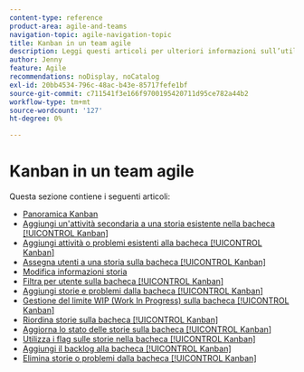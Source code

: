 ```yaml
---
content-type: reference
product-area: agile-and-teams
navigation-topic: agile-navigation-topic
title: Kanban in un team agile
description: Leggi questi articoli per ulteriori informazioni sull’utilizzo di Kanban in un team agile.
author: Jenny
feature: Agile
recommendations: noDisplay, noCatalog
exl-id: 20bb4534-796c-48ac-b43e-85717fefe1bf
source-git-commit: c711541f3e166f9700195420711d95ce782a44b2
workflow-type: tm+mt
source-wordcount: '127'
ht-degree: 0%

---
```


# Kanban in un team agile

Questa sezione contiene i seguenti articoli:

* [Panoramica Kanban](../../agile/use-kanban-in-an-agile-team/kanban-overview.md)
* [Aggiungi un&#39;attività secondaria a una storia esistente nella bacheca [!UICONTROL Kanban]](../../agile/use-kanban-in-an-agile-team/add-a-subtask-to-an-existing-story.md)
* [Aggiungi attività o problemi esistenti alla bacheca [!UICONTROL Kanban]](../../agile/use-kanban-in-an-agile-team/add-existing-tasks-or-issues-to-the-kanban-board.md)
* [Assegna utenti a una storia sulla bacheca [!UICONTROL Kanban]](../../agile/use-kanban-in-an-agile-team/assign-users-to-a-story.md)
* [Modifica informazioni storia](../../agile/use-kanban-in-an-agile-team/edit-story-information.md)
* [Filtra per utente sulla bacheca [!UICONTROL Kanban]](../../agile/use-kanban-in-an-agile-team/filter-by-user.md)
* [Aggiungi storie e problemi dalla bacheca [!UICONTROL Kanban]](../../agile/use-kanban-in-an-agile-team/add-story-from-kanban-board.md)
* [Gestione del limite WIP (Work In Progress) sulla bacheca [!UICONTROL Kanban]](../../agile/use-kanban-in-an-agile-team/work-in-progress-limit-on-the-kanban-board.md)
* [Riordina storie sulla bacheca [!UICONTROL Kanban]](../../agile/use-kanban-in-an-agile-team/reorder-stories-on-the-kanban-board.md)
* [Aggiorna lo stato delle storie sulla bacheca [!UICONTROL Kanban]](../../agile/use-kanban-in-an-agile-team/update-the-status-of-stories.md)
* [Utilizza i flag sulle storie nella bacheca [!UICONTROL Kanban]](../../agile/use-kanban-in-an-agile-team/use-flags-on-stories.md)
* [Aggiungi il backlog alla bacheca [!UICONTROL Kanban]](../../agile/use-kanban-in-an-agile-team/view-the-backlog-on-the-kanban-board.md)
* [Elimina storie o problemi dalla bacheca [!UICONTROL Kanban]](../../agile/use-kanban-in-an-agile-team/delete-story-from-kanban-board.md)
